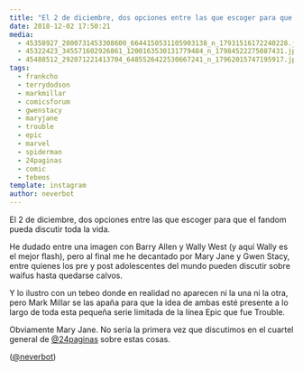 ```yaml
---
title: "El 2 de diciembre, dos opciones entre las que escoger para que el fandom pueda discutir toda la vida"
date: 2018-12-02 17:50:21
media: 
  - 45358927_2000731453308600_6644150531105903138_n_17931516172240228.jpg
  - 45322423_345571602926861_1200163530131779484_n_17984522275087431.jpg
  - 45488512_292071221413704_6485526422530667241_n_17962015747195917.jpg
tags: 
  - frankcho
  - terrydodson
  - markmillar
  - comicsforum
  - gwenstacy
  - maryjane
  - trouble
  - epic
  - marvel
  - spiderman
  - 24paginas
  - comic
  - tebeos
template: instagram
author: neverbot
---
```


El 2 de diciembre, dos opciones entre las que escoger para que el fandom pueda discutir toda la vida.


He dudado entre una imagen con Barry Allen y Wally West (y aquí Wally es el mejor flash), pero al final me he decantado por Mary Jane y Gwen Stacy, entre quienes los pre y post adolescentes del mundo pueden discutir sobre waifus hasta quedarse calvos.


Y lo ilustro con un tebeo donde en realidad no aparecen ni la una ni la otra, pero Mark Millar se las apaña para que la idea de ambas esté presente a lo largo de toda esta pequeña serie limitada de la línea Epic que fue Trouble.


Obviamente Mary Jane. No sería la primera vez que discutimos en el cuartel general de [@24paginas](https://instagram.com/24paginas) sobre estas cosas.


([@neverbot](https://instagram.com/neverbot))
